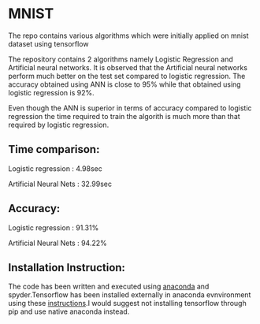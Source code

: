 # MNIST
The repo contains various algorithms which were initially applied on mnist dataset using tensorflow

The repository contains 2 algorithms namely Logistic Regression and Artificial neural networks.
It is observed that the Artificial neural networks perform much better on the test set compared to logistic regression.
The accuracy obtained using ANN is close to 95% while that obtained using logistic regression is 92%.

Even though the ANN is superior in terms of accuracy compared to logistic regression the time required to train the algorith is much more than that required by logistic regression.

## Time comparison:

Logistic regression : 4.98sec

Artificial Neural Nets : 32.99sec

## Accuracy:

Logistic regression : 91.31%

Artificial Neural Nets : 94.22% 


## Installation Instruction:

The code has been written and executed using [anaconda](https://conda.io/docs/user-guide/install/windows.html) and spyder.Tensorflow has been installed externally in anaconda evnvironment using these [instructions](https://www.tensorflow.org/install/install_windows).I would suggest not installing tensorflow through pip and use native anaconda instead. 
